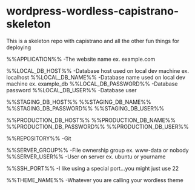 wordpress-wordless-capistrano-skeleton
======================================

This is a skeleton repo with capistrano and all the other fun things for deploying

%%APPLICATION%%         -The website name ex. example.com

%%LOCAL_DB_HOST%%       -Database host used on local dev machine ex. localhost
%%LOCAL_DB_NAME%%       -Database name used on local dev machine ex. example_db
%%LOCAL_DB_PASSWORD%%   -Database password
%%LOCAL_DB_USER%%       -Database user

%%STAGING_DB_HOST%%
%%STAGING_DB_NAME%%
%%STAGING_DB_PASSWORD%%
%%STAGING_DB_USER%%

%%PRODUCTION_DB_HOST%%
%%PRODUCTION_DB_NAME%%
%%PRODUCTION_DB_PASSWORD%%
%%PRODUCTION_DB_USER%%

%%REPOSITORY%%          -Git 

%%SERVER_GROUP%%        -File ownership group ex. www-data or nobody
%%SERVER_USER%%         -User on server ex. ubuntu or yourname

%%SSH_PORT%%            -I like using a special port...you might just use 22

%%THEME_NAME%%          -Whatever you are calling your wordless theme
